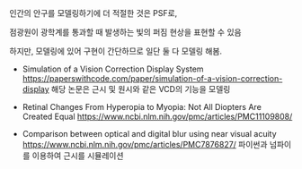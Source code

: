인간의 안구를 모델링하기에 더 적절한 것은 PSF로, 

점광원이 광학계를 통과할 때 발생하는 빛의 퍼짐 현상을 표현할 수 있음

하지만, 모델링에 있어 구현이 간단하므로 일단 둘 다 모델링 해봄.

* Simulation of a Vision Correction Display System
https://paperswithcode.com/paper/simulation-of-a-vision-correction-display
해당 논문은 근시 및 원시와 같은 VCD의 기능을 모델링

* Retinal Changes From Hyperopia to Myopia: Not All Diopters Are Created Equal
https://www.ncbi.nlm.nih.gov/pmc/articles/PMC11109808/

* Comparison between optical and digital blur using near visual acuity
https://www.ncbi.nlm.nih.gov/pmc/articles/PMC7876827/
파이썬과 넘파이를 이용하여 근시를 시뮬레이션

